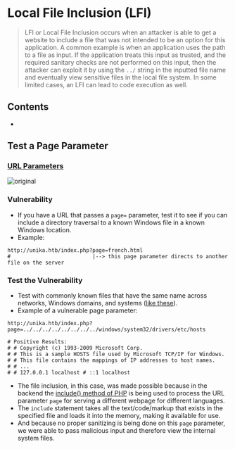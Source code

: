 # Local File Inclusion (LFI)
> LFI or Local File Inclusion occurs when an attacker is able to get a website to include a file that was not intended to be an option for this application. A common example is when an application uses the path to a file as input. If the application treats this input as trusted, and the required sanitary checks are not performed on this input, then the attacker can exploit it by using the `../` string in the inputted file name and eventually view sensitive files in the local file system. In some limited cases, an LFI can lead to code execution as well.

## Contents
- []()


## Test a Page Parameter

### [URL Parameters](https://www.semrush.com/blog/url-parameters/)

![original](https://github.com/GregKedrovsky/Hacking/assets/26492233/dc611cf7-9203-48a0-bf94-727adef865b5)

### Vulnerability
- If you have a URL that passes a `page=` parameter, test it to see if you can include a directory traversal to a known Windows file in a known Windows location.
- Example:
```
http://unika.htb/index.php?page=french.html
#                          |--> this page parameter directs to another file on the server
```

### Test the Vulnerability
- Test with commonly known files that have the same name across networks, Windows domains, and systems ([like these](https://github.com/carlospolop/Auto_Wordlists/blob/main/wordlists/file_inclusion_windows.txt)).
- Example of a vulnerable page parameter:
```
http://unika.htb/index.php?page=../../../../../../../../windows/system32/drivers/etc/hosts

# Positive Results:
# # Copyright (c) 1993-2009 Microsoft Corp. 
# # This is a sample HOSTS file used by Microsoft TCP/IP for Windows. 
# # This file contains the mappings of IP addresses to host names. 
# # ...
# # 127.0.0.1 localhost # ::1 localhost
```
- The file inclusion, in this case, was made possible because in the backend the [include() method of PHP](https://www.php.net/manual/en/function.include.php) is being used to process the URL parameter `page` for serving a different webpage for different languages.
- The `include` statement takes all the text/code/markup that exists in the specified file and loads it into the memory, making it available for use.
- And because no proper sanitizing is being done on this `page` parameter, we were able to pass malicious input and therefore view the internal system files.
